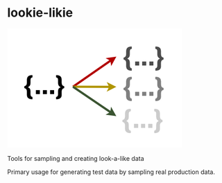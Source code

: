 # lookie-likie

![lookie-likie](https://github.com/artownsend/lookie-likie/blob/main/images/lookie-likie-logo.png)


Tools for sampling and creating look-a-like data

Primary usage for generating test data by sampling real production data.
